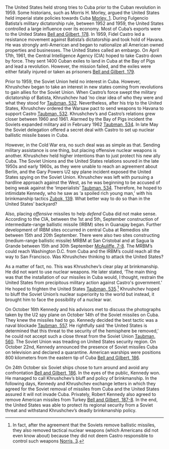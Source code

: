 The United States held strong tries to Cuba prior to the Cuban revolution in 1959. Some historians, such as Morris H. Morley, argued the United States held imperial state policies towards Cuba [Morley, 1](https://books.google.ca/books?hl=en&lr=&id=tTJRsOhcXLMC&oi=fnd&pg=PP11&dq=why+was+cuba+important+to+the+united+states&ots=yp7kU-Z3H5&sig=QooIuI4Ijkjzu5vyDqrK_FPC5Gw#v=onepage&q=why%20was%20cuba%20important%20to%20the%20united%20states&f=false). During Fulgencio Batista’s military dictatorship rule, between 1952 and 1959, the United States controlled a large influence over its economy. Most of Cuba’s exports were to the United States [Bell and Gilbert, 178](https://www.amazon.ca/World-Since-1945-International-History/dp/1472524756). In 1959, Fidel Castro led a resistance movement against Batista’s dictatorship and took hold of Havana. He was strongly anti-American and began to nationalize all American owned properties and businesses. The United States called an embargo. On April 17th, 1961, the Central Intelligence Agency (CIA) hoped to take Castro down by force. They sent 1400 Cuban exiles to land in Cuba at the Bay of Pigs and lead a revolution. However, the mission failed, and the exiles were either fatally injured or taken as prisoners [Bell and Gilbert, 179](https://www.amazon.ca/World-Since-1945-International-History/dp/1472524756).  


Prior to 1959, the Soviet Union held no interest in Cuba. However, Khrushchev began to take an interest in new states coming from revolutions to gain allies for the Soviet Union. When Castro’s force swept the military dictatorship of Batista, Khrushchev had ‘no clear idea of who they were and what they stood for [Taubman, 532](https://search.library.utoronto.ca/details?4781930). Nevertheless, after his trip to the United States, Khrushchev ordered the Warsaw pact to send weapons to Havana to support Castro [Taubman, 532](https://search.library.utoronto.ca/details?4781930). Khrushchev’s and Castro’s relations grew closer between 1960 and 1961. Alarmed by the Bay of Pigs incident the Soviets expanded military aid in February 1962 [Taubman, 534](https://search.library.utoronto.ca/details?4781930). In late May the Soviet delegation offered a secret deal with Castro to set up nuclear ballistic missile bases in Cuba.


However, in the Cold War era, no such deal was as simple as that. Sending military assistance is one thing, but placing offensive nuclear weapons is another. Khrushchev held higher intentions than to just protect his new ally Cuba. The Soviet Unions and the United States relations soured in the late 1950s and early 1960s, as they were unable to reach an agreement about Berlin, and the Gary Powers U2 spy plane incident exposed the United States spying on the Soviet Union. Khrushchev was left with pursuing a hardline approach against the West, as he was beginning to be accused of being weak against the ‘imperialists’ [Taubman, 534](https://search.library.utoronto.ca/details?4781930). Therefore, he hoped to intimidate Kennedy, who he saw as ‘a spoiled rich young man,’ with his brinkmanship tactics [Zubok, 139](https://www.uncpress.org/book/9780807859582/a-failed-empire/). What better way to do so than in the United States’ backyard?


Also, placing _offensive_ missiles to help _defend_ Cuba did not make sense. According to the CIA, between the 1st and 5th, September construction of intermediate-range ballistic missile (IRBM) sites in Guanajay began. Further development of IRBM sites occurred in central Cuba at Remedios site between 15th and 20th September. There were also two sites constructing (medium-range ballistic missile) MRBM at San Cristobal and at Sagua la Grande between 15th and 30th September [McAuliffe, 7-8](https://books.google.ca/books?hl=en&lr=&id=GexAR4F1wtQC&oi=fnd&pg=PR3&dq=where+were+the+soviet+missiles+located+in+cuba&ots=1zRgFcMIUy&sig=hPYzBGMnMe3OKgDhazeYAgHWzww#v=onepage&q=where%20were%20the%20soviet%20missiles%20located%20in%20cuba&f=false). The MRBM’s could reach Washington D.C. from Cuba and the IRBM’s could reach all the way to San Francisco. Was Khrushchev thinking to attack the United States? 


As a matter of fact, no. This was Khrushchev’s clear play at brinkmanship. He did not want to use nuclear weapons. He later stated, ‘The main thing was that the installation of our missiles in Cuba would, I thought, restrain the United States from precipitous military action against Castro's government.’ He hoped to frighten the United States [Taubman, 535](https://search.library.utoronto.ca/details?4781930).[^1] Khrushchev hoped to bluff the Soviet Union’s nuclear superiority to the world but instead, it brought him to face the possibility of a nuclear war.


On October 16th Kennedy and his advisors met to discuss the photographs taken by the U2 spy plane on October 14th of the Soviet missiles on Cuba. They knew the missiles had to go. Kennedy decided the best tactic was a naval blockade [Taubman, 557](https://search.library.utoronto.ca/details?4781930). He rightfully said ‘the United States is determined that this threat to the security of the hemisphere be removed,’ he could not accept such a close threat from the Soviet Union [Taubman, 560](https://search.library.utoronto.ca/details?4781930). The Soviet Union was treading on United States security region. On October 22nd, Kennedy announced the presence of Soviet missiles Cuba on television and declared a quarantine. American warships were positions 800 kilometers from the eastern tip of Cuba [Bell and Gilbert, 186](https://www.amazon.ca/World-Since-1945-International-History/dp/1472524756).


On 24th October six Soviet ships chose to turn around and avoid any confrontation [Bell and Gilbert, 186](https://www.amazon.ca/World-Since-1945-International-History/dp/1472524756). In the eyes of the public, Kennedy won. He managed to call Khrushchev’s bluff and policy of brinkmanship. In the following days, Kennedy and Khrushchev exchange letters in which they agreed for the Soviet removal of missiles from Cuba and the United States assured it will not invade Cuba. Privately, Robert Kennedy also agreed to remove American missiles from Turkey [Bell and Gilbert, 187-8](https://www.amazon.ca/World-Since-1945-International-History/dp/1472524756). In the end, the United States was able to protect its regional security from a Soviet threat and withstand Khrushchev’s deadly brinkmanship policy.

<section id="just-testing" class="style-me-if-you-want">

</section>

[^1]: In fact, after the agreement that the Soviets remove ballistic missiles, they also removed tactical nuclear weapons (which Americans did not even know about) because they did not deem Castro responsible to control such weapons [Norris, 3](https://www.wilsoncenter.org/sites/default/files/2012_10_24_Norris_Cuban_Missile_Crisis_Nuclear_Order_of_Battle.pdf). 



